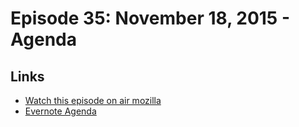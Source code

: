 # Episode 35: November 18, 2015 - Agenda

## Links
* [Watch this episode on air mozilla](https://air.mozilla.org/the-joy-of-coding-episode-35/)
* [Evernote Agenda](https://www.evernote.com/l/AbJwpSGklnhJ16G5rXp6WAC_mItIdlCnzSw)
